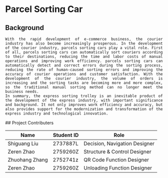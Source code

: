 # Parcel Sorting Car
## Background
<div style="text-align: justify">

    With the rapid development of e-commerce business, the courier industry has also become increasingly prosperous. In the development of the courier industry, parcels sorting cars play a vital role. First of all, parcels sorting cars can automatically sort couriers according to their destinations, reducing the time and labor costs of manual operations and improving work efficiency. parcels sorting cars can automatically detect and correct errors during the sorting process, reducing the rate of human-caused sorting errors and improving the accuracy of courier operations and customer satisfaction. With the development of the courier industry, the volume of orders is increasing and the sorting tasks are becoming more and more complex, so the traditional manual sorting method can no longer meet the business needs.
    In summary, the express sorting trolley is an inevitable product of the development of the express industry, with important significance and background. It not only improves work efficiency and accuracy, but also provides support for the modernization and transformation of the express industry and technological innovation.
</div>
## Project Contributers
<div align="center">

| Name | Student ID | Role |
| -------------- | ---------| -----------|
| Shiguang Liu   | 2737887L |Decision, Navigation Designer | 
| Zeren Zhao     | 2759260Z |Structure & Control Designer  |
| Zhuohang Zhang | 2752741z |QR Code Function Designer     |
| Zeren Zhao     | 2759260Z |Unloading Function Designer   |

</div>
